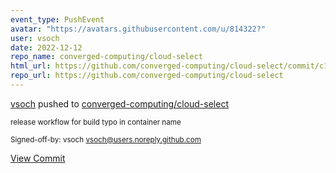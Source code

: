 ```yaml
---
event_type: PushEvent
avatar: "https://avatars.githubusercontent.com/u/814322?"
user: vsoch
date: 2022-12-12
repo_name: converged-computing/cloud-select
html_url: https://github.com/converged-computing/cloud-select/commit/c1cc51d7aeea95e2cb93b5c2917ea9c06c65fd87
repo_url: https://github.com/converged-computing/cloud-select
---
```


<a href='https://github.com/vsoch' target='_blank'>vsoch</a> pushed to <a href='https://github.com/converged-computing/cloud-select' target='_blank'>converged-computing/cloud-select</a>

<small>release workflow for build typo in container name

Signed-off-by: vsoch <vsoch@users.noreply.github.com></small>

<a href='https://github.com/converged-computing/cloud-select/commit/c1cc51d7aeea95e2cb93b5c2917ea9c06c65fd87' target='_blank'>View Commit</a>